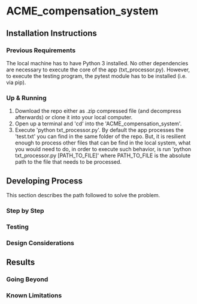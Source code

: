 # ACME_compensation_system

## Installation Instructions
### Previous Requirements
The local machine has to have Python 3 installed. No other dependencies are necessary to execute the core of the app (txt_processor.py). However, to execute the testing program, the pytest module has to be installed (i.e. via pip).  

### Up & Running
1. Download the repo either as .zip compressed file (and decompress afterwards) or clone it into your local computer.
2. Open up a terminal and 'cd' into the 'ACME_compensation_system'.
3. Execute 'python txt_processor.py'. By default the app processes the 'test.txt' you can find in the same folder of the repo. But, it is resilient enough to process other files that can be find in the local system, what you would need to do, in order to execute such behavior, is run 'python txt_processor.py \[PATH_TO_FILE]' where PATH_TO_FILE is the absolute path to the file that needs to be processed.   

## Developing Process
This section describes the path followed to solve the problem.

### Step by Step

### Testing

### Design Considerations

## Results

### Going Beyond

### Known Limitations
